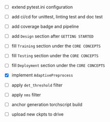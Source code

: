 - [ ] extend pytest.ini configuration
- [ ] add ci/cd for unittest, linting test and doc test
- [ ] add coverage badge and pipeline
- [ ] add `Design` section after `GETTING STARTED`
- [ ] fill `Training` section under the `CORE CONCEPTS`
- [ ] fill `Testing` section under the `CORE CONCEPTS`
- [ ] fill `Deployment` section under the `CORE CONCEPTS`

- [x] implement `AdaptivePreprocess`
- [ ] apply `det_threshold` filter
- [ ] apply `nms` filter
- [ ] anchor generation torchscript build
- [ ] upload new ckpts to drive